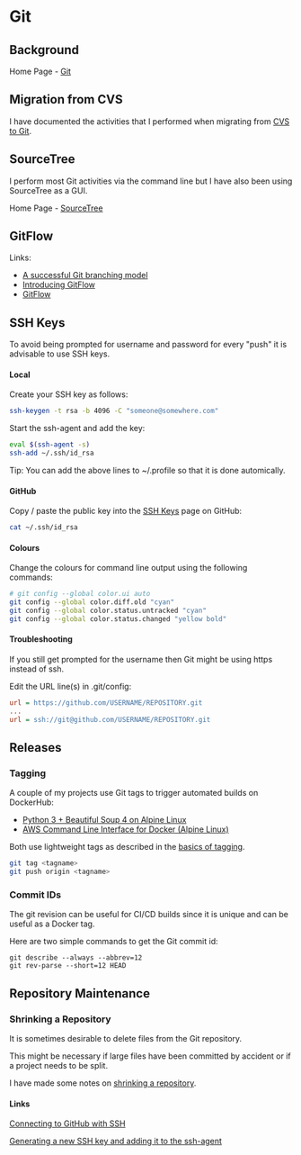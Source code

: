 # Git

## Background

Home Page - [Git](https://git-scm.com/)



## Migration from CVS

I have documented the activities that I performed when migrating from [CVS to Git](CVS2Git.md).



## SourceTree

I perform most Git activities via the command line but I have also been using SourceTree as a GUI.

Home Page - [SourceTree](https://www.atlassian.com/software/sourcetree)



## GitFlow

Links:

- [A successful Git branching model](http://nvie.com/posts/a-successful-git-branching-model/)
- [Introducing GitFlow](https://datasift.github.io/gitflow/IntroducingGitFlow.html)
- [GitFlow](https://github.com/nvie/gitflow)



## SSH Keys

To avoid being prompted for username and password for every "push" it is advisable to use SSH keys.

#### Local

Create your SSH key as follows:

```sh
ssh-keygen -t rsa -b 4096 -C "someone@somewhere.com"
```

Start the ssh-agent and add the key:

```sh
eval $(ssh-agent -s)
ssh-add ~/.ssh/id_rsa
```

Tip: You can add the above lines to ~/.profile so that it is done automically.



#### GitHub

Copy / paste the public key into the [SSH Keys](https://github.com/settings/keys) page on GitHub:

```sh
cat ~/.ssh/id_rsa
```



#### Colours

Change the colours for command line output using the following commands:

```sh
# git config --global color.ui auto
git config --global color.diff.old "cyan"
git config --global color.status.untracked "cyan"
git config --global color.status.changed "yellow bold"
```



#### Troubleshooting

If you still get prompted for the username then Git might be using https instead of ssh.

Edit the URL line(s) in .git/config:

```ini
url = https://github.com/USERNAME/REPOSITORY.git
...
url = ssh://git@github.com/USERNAME/REPOSITORY.git
```



## Releases

### Tagging

A couple of my projects use Git tags to trigger automated builds on DockerHub:

- [Python 3 + Beautiful Soup 4 on Alpine Linux](https://github.com/Logiqx/python-bs4)
- [AWS Command Line Interface for Docker (Alpine Linux)](https://github.com/Logiqx/aws-cli)

Both use lightweight tags as described in the [basics of tagging](https://git-scm.com/book/en/v2/Git-Basics-Tagging).

```sh
git tag <tagname>
git push origin <tagname>
```

### Commit IDs

The git revision can be useful for CI/CD builds since it is unique and can be useful as a Docker tag.

Here are two simple commands to get the Git commit id:

```
git describe --always --abbrev=12
git rev-parse --short=12 HEAD
```



## Repository Maintenance

### Shrinking a Repository

It is sometimes desirable to delete files from the Git repository.

This might be necessary if large files have been committed by accident or if a project needs to be split.

I have made some notes on [shrinking a repository](Shrinking_Repository.md).



#### Links

[Connecting to GitHub with SSH](https://help.github.com/en/articles/connecting-to-github-with-ssh)

[Generating a new SSH key and adding it to the ssh-agent](https://help.github.com/en/articles/generating-a-new-ssh-key-and-adding-it-to-the-ssh-agent)